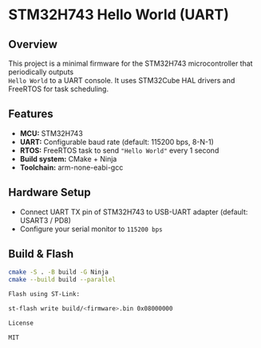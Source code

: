# STM32H743 Hello World (UART)

## Overview
This project is a minimal firmware for the STM32H743 microcontroller that periodically outputs  
`Hello World` to a UART console. It uses STM32Cube HAL drivers and FreeRTOS for task scheduling.

## Features
- **MCU:** STM32H743
- **UART:** Configurable baud rate (default: 115200 bps, 8-N-1)
- **RTOS:** FreeRTOS task to send `"Hello World"` every 1 second
- **Build system:** CMake + Ninja
- **Toolchain:** arm-none-eabi-gcc

## Hardware Setup
- Connect UART TX pin of STM32H743 to USB-UART adapter (default: USART3 / PD8)
- Configure your serial monitor to `115200 bps`

## Build & Flash
```bash
cmake -S . -B build -G Ninja
cmake --build build --parallel

Flash using ST-Link:

st-flash write build/<firmware>.bin 0x08000000

License

MIT
